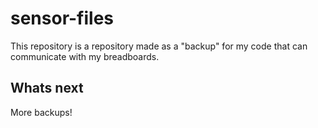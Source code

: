 # sensor-files
This repository is a repository made as a "backup" for my code that can communicate with my breadboards.

## Whats next
More backups!

